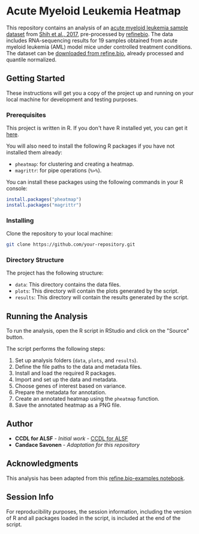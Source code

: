 # Acute Myeloid Leukemia Heatmap

This repository contains an analysis of an [acute myeloid leukemia sample dataset](https://www.refine.bio/experiments/SRP070849) from [Shih et al., 2017](https://pubmed.ncbi.nlm.nih.gov/28193779/), pre-processed by [refinebio](https://www.refine.bio/). The data includes RNA-sequencing results for 19 samples obtained from acute myeloid leukemia (AML) model mice under controlled treatment conditions. The dataset can be [downloaded from refine.bio](https://www.refine.bio/experiments/SRP070849), already processed and quantile normalized.

## Getting Started

These instructions will get you a copy of the project up and running on your local machine for development and testing purposes.

### Prerequisites

This project is written in R. If you don't have R installed yet, you can get it [here](https://www.r-project.org/).

You will also need to install the following R packages if you have not installed them already:

- `pheatmap`: for clustering and creating a heatmap.
- `magrittr`: for pipe operations (`%>%`).

You can install these packages using the following commands in your R console:
```r
install.packages("pheatmap")
install.packages("magrittr")
```

### Installing

Clone the repository to your local machine:
```sh
git clone https://github.com/your-repository.git
```

### Directory Structure

The project has the following structure:

- `data`: This directory contains the data files.
- `plots`: This directory will contain the plots generated by the script.
- `results`: This directory will contain the results generated by the script.

## Running the Analysis

To run the analysis, open the R script in RStudio and click on the "Source" button.

The script performs the following steps:

1. Set up analysis folders (`data`, `plots`, and `results`).
2. Define the file paths to the data and metadata files.
3. Install and load the required R packages.
4. Import and set up the data and metadata.
5. Choose genes of interest based on variance.
6. Prepare the metadata for annotation.
7. Create an annotated heatmap using the `pheatmap` function.
8. Save the annotated heatmap as a PNG file.

## Author

* **CCDL for ALSF** - *Initial work* - [CCDL for ALSF](https://github.com/AlexsLemonade)
* **Candace Savonen** - *Adaptation for this repository*

## Acknowledgments

This analysis has been adapted from this [refine.bio-examples notebook](https://alexslemonade.github.io/refinebio-examples/03-rnaseq/clustering_rnaseq_01_heatmap.html).

## Session Info

For reproducibility purposes, the session information, including the version of R and all packages loaded in the script, is included at the end of the script.